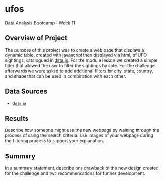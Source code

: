 # ufos
Data Analysis Bootcamp - Week 11

## Overview of Project

The purpose of this project was to create a web page that displays a dynamic table, created with javascript then displayed via html, of UFO sightings, catalogued in [data.js](static/js/data.js). For the module lesson we created a simple filter that allowed the user to filter the sightings by date. For the challenge afterwards we were asked to add additional filters for city, state, country, and shape that can be used in combination with each other.

## Data Sources

- [data.js](static/js/data.js)

## Results

Describe how someone might use the new webpage by walking through the process of using the search criteria. Use images of your webpage during the filtering process to support your explanation.

## Summary

In a summary statement, describe one drawback of the new design created for the challenge and two recommendations for further development.